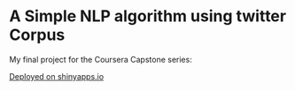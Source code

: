 # A Simple NLP algorithm using twitter Corpus
My final project for the Coursera Capstone series:

[Deployed on shinyapps.io](https://agent18.shinyapps.io/NLP_DSCI/)
